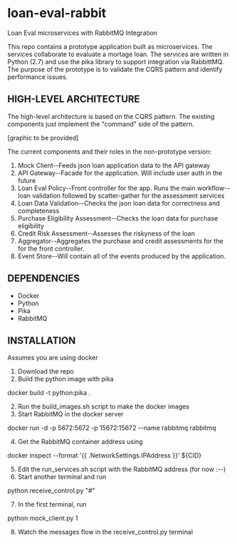 # loan-eval-rabbit
Loan Eval microservices with RabbitMQ Integration

This repo contains a prototype application built as microservices. The services collaborate to evaluate a mortage loan.
The services are written in Python (2.7) and use the pika library to support integration via RabbittMQ. The purpose of the prototype
is to validate the CQRS pattern and identify performance issues.

## HIGH-LEVEL ARCHITECTURE

The high-level architecture is based on the CQRS pattern. The existing components just implement the "command" side of the pattern.

[graphic to be provided]

The current components and their roles in the non-prototype version:

1. Mock Client--Feeds json loan application data to the API gateway
2. API Gateway--Facade for the application. Will include user auth in the future
3. Loan Eval Policy--Front controller for the app. Runs the main workflow--loan validation followed by scatter-gather for the assessment services
4. Loan Data Validation--Checks the json loan data for correctness and completeness
5. Purchase Eligibility Assessment--Checks the loan data for purchase eligibility
6. Credit Risk Assessment--Assesses the riskyness of the loan
7. Aggregator--Aggregates the purchase and credit assessments for the for the front controller.
8. Event Store--Will contain all of the events produced by the application.

## DEPENDENCIES

* Docker
* Python
* Pika
* RabbitMQ

## INSTALLATION

Assumes you are using docker

1. Download the repo
2. Build the python image with pika

  docker build -t python:pika .

2. Run the build_images.sh script to make the docker images
3. Start RabbitMQ in the docker server

  docker run -d -p 5672:5672 -p 15672:15672  --name rabbitmq rabbitmq

4. Get the RabbitMQ container address using

  docker inspect --format '{{ .NetworkSettings.IPAddress }}' ${CID}

5. Edit the run_services.sh script with the RabbitMQ address (for now :--)
6. Start another terminal and run

  python receive_control.py "#"

7. In the first terminal, run

  python mock_client.py 1

8. Watch the messages flow in the receive_control.py terminal
